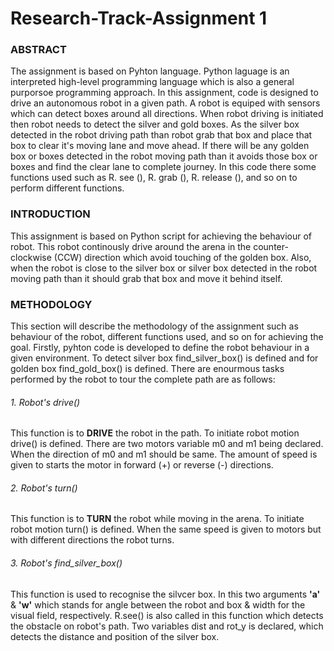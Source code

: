 # Research-Track-Assignment 1
### ABSTRACT

The assignment is based on Pyhton language. Python laguage is an interpreted high-level programming language which is also a general purporsoe programming approach. In this assignment, code is designed to drive an autonomous robot in a given path. A robot is equiped with sensors which can detect boxes around all directions. When robot driving is initiated then robot needs to detect the silver and gold boxes. As the silver box detected in the robot driving path than robot grab that box and place that box to clear it's moving lane and move ahead. If there will be any golden box or boxes detected in the robot moving path than it avoids those box or boxes and find the clear lane to complete journey. In this code there some functions used such as R. see (), R. grab (), R. release (), and so on to perform different functions.    

### INTRODUCTION

This assignment is based on Python script for achieving the behaviour of robot. This robot continously drive around the arena in the counter-clockwise (CCW) direction which avoid touching of the golden box. Also, when the robot is close to the silver box or silver box detected in the robot moving path than it should grab that box and move it behind itself.     

### METHODOLOGY

This section will describe the methodology of the assignment such as behaviour of the robot, different functions used, and so on for achieving the goal. Firstly, pyhton code is developed to define the robot behaviour in a given environment. To detect silver box find_silver_box() is defined and for golden box find_gold_box() is defined. There are enourmous tasks performed by the robot to tour the complete path are as follows:   

###### 1. Robot's drive()

This function is to **DRIVE** the robot in the path. To initiate robot motion drive() is defined. There are two motors variable m0 and m1 being declared. When the direction of m0 and m1 should be same. The amount of speed is given to starts the motor in forward (+) or reverse (-) directions. 

###### 2. Robot's turn()

This function is to **TURN** the robot while moving in the arena. To initiate robot motion turn() is defined. When the same speed is given to motors but with different directions the robot turns.

###### 3. Robot's find_silver_box()

This function is used to recognise the silvcer box. In this two arguments **'a'** & **'w'** which stands for angle between the robot and box & width for the visual field, respectively. R.see() is also called in this function which detects the obstacle on robot's path. Two variables dist and rot_y is declared, which detects the distance and position of the silver box.  

